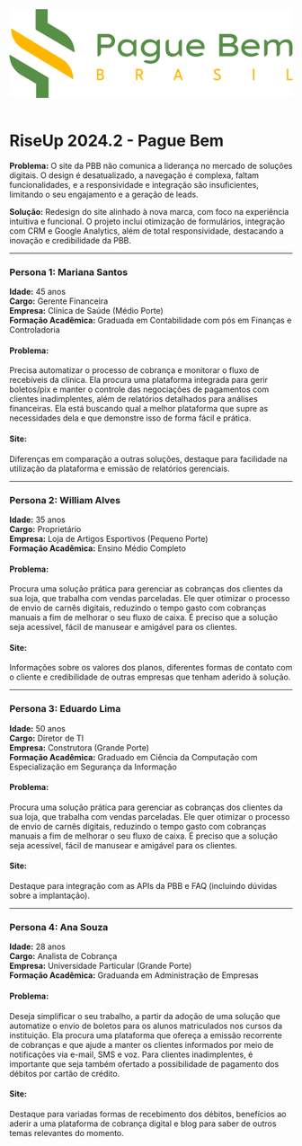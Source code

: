 <img src="./img/logo-pague-bem.png">
<br>
<br>

# RiseUp 2024.2 - Pague Bem

**Problema:** O site da PBB não comunica a liderança no mercado de
soluções digitais. O design é desatualizado, a navegação é
complexa, faltam funcionalidades, e a responsividade e
integração são insuficientes, limitando o seu engajamento e
a geração de leads.

**Solução:** Redesign do site alinhado à nova marca, com foco na experiência
intuitiva e funcional. O projeto inclui otimização de formulários,
integração com CRM e Google Analytics, além de total responsividade,
destacando a inovação e credibilidade da PBB.

---

### Persona 1: Mariana Santos <br>
**Idade:** 45 anos <br>
**Cargo:** Gerente Financeira <br>
**Empresa:** Clínica de Saúde (Médio Porte) <br>
**Formação Acadêmica:** Graduada em Contabilidade com pós em Finanças e
Controladoria

#### Problema:

Precisa automatizar o processo de cobrança e monitorar o fluxo de
recebíveis da clínica. Ela procura uma plataforma integrada para gerir boletos/pix
e manter o controle das negociações de pagamentos com clientes inadimplentes,
além de relatórios detalhados para análises financeiras. Ela está buscando qual a
melhor plataforma que supre as necessidades dela e que demonstre isso de forma
fácil e prática.

#### Site:

Diferenças em comparação a outras soluções, destaque para facilidade na
utilização da plataforma e emissão de relatórios gerenciais.

---

### Persona 2: William Alves<br>
**Idade:** 35 anos <br>
**Cargo:** Proprietário <br>
**Empresa:** Loja de Artigos Esportivos (Pequeno Porte) <br>
**Formação Acadêmica:** Ensino Médio Completo

#### Problema:

Procura uma solução prática para gerenciar as cobranças dos clientes da sua loja, que trabalha com vendas parceladas. Ele quer otimizar o processo de envio de carnês digitais, reduzindo o tempo gasto com cobranças manuais a fim de melhorar o seu fluxo de caixa. É preciso que a solução seja acessível, fácil de manusear e amigável para os clientes.

#### Site:

Informações sobre os valores dos planos, diferentes formas de contato com o cliente e credibilidade de outras empresas que tenham aderido à solução.

---

### Persona 3: Eduardo Lima <br>
**Idade:** 50 anos <br>
**Cargo:** Diretor de TI<br>
**Empresa:** Construtora (Grande Porte) <br>
**Formação Acadêmica:** Graduado em Ciência da Computação com Especialização
em Segurança da Informação

#### Problema:

Procura uma solução prática para gerenciar as cobranças dos clientes da sua loja, que trabalha com vendas parceladas. Ele quer otimizar o processo de envio de carnês digitais, reduzindo o tempo gasto com cobranças manuais a fim de melhorar o seu fluxo de caixa. É preciso que a solução seja acessível, fácil de manusear e amigável para os clientes.

#### Site:

Destaque para integração com as APIs da PBB e FAQ (incluindo dúvidas sobre
a implantação).

---

### Persona 4: Ana Souza <br>
**Idade:** 28 anos <br>
**Cargo:** Analista de Cobrança <br>
**Empresa:** Universidade Particular (Grande Porte) <br>
**Formação Acadêmica:** Graduanda em Administração de Empresas

#### Problema:

Deseja simplificar o seu trabalho, a partir da adoção de uma solução
que automatize o envio de boletos para os alunos matriculados nos cursos da
instituição. Ela procura uma plataforma que ofereça a emissão recorrente de
cobranças e que ajude a manter os clientes informados por meio de notificações
via e-mail, SMS e voz. Para clientes inadimplentes, é importante que seja também
ofertado a possibilidade de pagamento dos débitos por cartão de crédito.

#### Site:

Destaque para variadas formas de recebimento dos débitos, benefícios ao
aderir a uma plataforma de cobrança digital e blog para saber de outros temas
relevantes do momento.